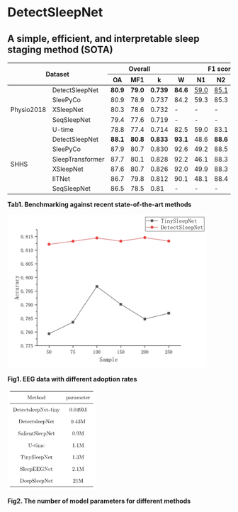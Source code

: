 # DetectSleepNet
## A simple, efficient, and interpretable sleep staging method (SOTA)



<table><thead>
  <tr>
    <th colspan="2" rowspan="2">Dataset</th>
    <th colspan="3">Overall</th>
    <th colspan="5">F1 score</th>
  </tr>
  <tr>
    <th>OA</th>
    <th>MF1</th>
    <th>k</th>
    <th>W</th>
    <th>N1</th>
    <th>N2</th>
    <th>N3</th>
    <th>R</th>
  </tr></thead>
<tbody>
  <tr>
    <td rowspan="5">Physio2018</td>
    <td>DetectSleepNet</td>
    <td><b>80.9<b></td>
    <td><b>79.0<b></td>
    <td><b>0.739<b></td>
    <td><b>84.6<b></td>
    <td><ins>59.0<ins></td>
    <td><ins>85.1<ins></td>
    <td><b>80.2<b></td>
    <td><b>86.3<b></td>
  </tr>
  <tr>
    <td>SleePyCo</td>
    <td>80.9</td>
    <td>78.9</td>
    <td>0.737</td>
    <td>84.2</td>
    <td>59.3</td>
    <td>85.3</td>
    <td>79.4</td>
    <td>86.3</td>
  </tr>
  <tr>
    <td>XSleepNet</td>
    <td>80.3</td>
    <td>78.6</td>
    <td>0.732</td>
    <td>-</td>
    <td>-</td>
    <td>-</td>
    <td>-</td>
    <td>-</td>
  </tr>
  <tr>
    <td>SeqSleepNet</td>
    <td>79.4</td>
    <td>77.6</td>
    <td>0.719</td>
    <td>-</td>
    <td>-</td>
    <td>-</td>
    <td>-</td>
    <td>-</td>
  </tr>
  <tr>
    <td>U-time</td>
    <td>78.8</td>
    <td>77.4</td>
    <td>0.714</td>
    <td>82.5</td>
    <td>59.0</td>
    <td>83.1</td>
    <td>79.0</td>
    <td>83.5</td>
  </tr>
  <tr>
    <td rowspan="6">SHHS</td>
    <td>DetectSleepNet</td>
    <td><b>88.1<b></td>
    <td><b>80.8<b></td>
    <td><b>0.833<b></td>
    <td><b>93.1<b></td>
    <td>48.6</td>
    <td><b>88.6<b></td>
    <td><ins>85.0<ins></td>
    <td><b>88.6<b></td>
  </tr>
  <tr>
    <td>SleePyCo</td>
    <td>87.9</td>
    <td>80.7</td>
    <td>0.830</td>
    <td>92.6</td>
    <td>49.2</td>
    <td>88.5</td>
    <td>84.5</td>
    <td>88.6</td>
  </tr>
  <tr>
    <td>SleepTransformer</td>
    <td>87.7</td>
    <td>80.1</td>
    <td>0.828</td>
    <td>92.2</td>
    <td>46.1</td>
    <td>88.3</td>
    <td>85.2</td>
    <td>88.6</td>
  </tr>
  <tr>
    <td>XSleepNet</td>
    <td>87.6</td>
    <td>80.7</td>
    <td>0.826</td>
    <td>92.0</td>
    <td>49.9</td>
    <td>88.3</td>
    <td>85.0</td>
    <td>88.2</td>
  </tr>
  <tr>
    <td>IITNet</td>
    <td>86.7</td>
    <td>79.8</td>
    <td>0.812</td>
    <td>90.1</td>
    <td>48.1</td>
    <td>88.4</td>
    <td>85.2</td>
    <td>87.2</td>
  </tr>
  <tr>
    <td>SeqSleepNet</td>
    <td>86.5</td>
    <td>78.5</td>
    <td>0.81</td>
    <td>-</td>
    <td>-</td>
    <td>-</td>
    <td>-</td>
    <td>-</td>
  </tr>
</tbody></table>

**Tab1. Benchmarking against recent state-of-the-art methods**

<img src="figures/diff_sample.jpg" alt="EEG data with different adoption rates" width="450">

**Fig1. EEG data with different adoption rates**


<img src="figures/para.jpg" alt="The parameter count of various models across different methods" width="200">

**Fig2. The number of model parameters for different methods**
